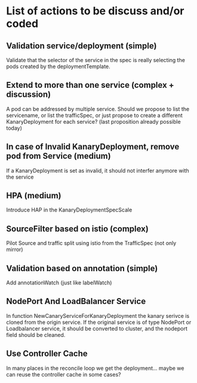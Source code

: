 # List of actions to be discuss and/or coded

## Validation service/deployment (simple)
Validate that the selector of the service in the spec is really selecting the pods created by the deploymentTemplate.

## Extend to more than one service (complex + discussion)
A pod can be addressed by multiple service.
Should we propose to list the servicename, or list the trafficSpec, or just propose to create a different KanaryDeployment for each service? (last proposition already possible today)

## In case of Invalid KanaryDeployment, remove pod from Service (medium)
If a KanaryDeployment is set as invalid, it should not interfer anymore with the service

## HPA (medium)
Introduce HAP in the KanaryDeploymentSpecScale

## SourceFilter based on istio (complex)
Pilot Source and traffic split using istio from the TrafficSpec (not only mirror)

## Validation based on annotation (simple)
Add annotationWatch (just like labelWatch)

## NodePort And LoadBalancer Service
In function NewCanaryServiceForKanaryDeployment the kanary serivce is cloned from the origin service. If the original service is of type NodePort or Loadbalancer service, it should be converted to cluster, and the nodeport field should be cleaned.

## Use Controller Cache
In many places in the reconcile loop we get the deployment... maybe we can reuse the controller cache in some cases?
